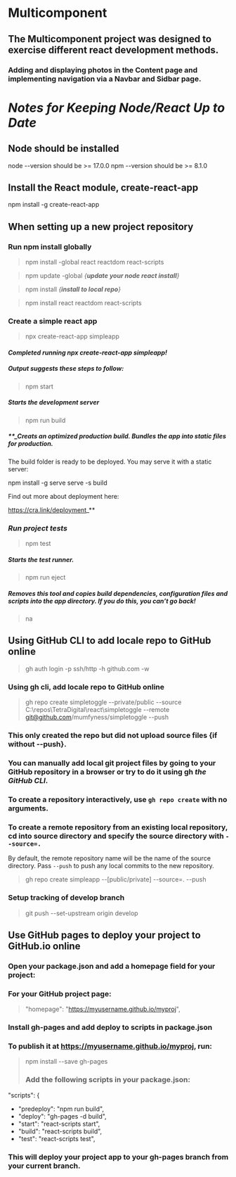 # Multicomponent 
## The Multicomponent project was designed to exercise different react development methods.
### Adding and displaying photos in the Content page and implementing navigation via a Navbar and Sidbar page.

# _Notes for Keeping Node/React Up to Date_

## Node should be installed

node --version should be >= 17.0.0
npm --version should be >= 8.1.0

## Install the React module, create-react-app

npm install -g create-react-app

## When setting up a new project repository 
### **Run npm install globally**
>npm install -global react reactdom react-scripts

>npm update -global  _{**update your node react install**}_

>npm install _{**install to local repo**}_

>npm install react reactdom react-scripts

### **Create a simple react app**
>npx create-react-app simpleapp

#### **_Completed running npx create-react-app simpleapp!_**

##### _Output suggests these steps to follow:_

>  npm start

##### **_Starts the development server_**

> npm run build

##### **_Creats an optimized production build. Bundles the app into static files for production.
The build folder is ready to be deployed.
You may serve it with a static server:

  npm install -g serve
  serve -s build

Find out more about deployment here:

  https://cra.link/deployment_**

### **_Run project tests_**

>  npm test

##### **_Starts the test runner._**

> npm run eject

##### **_Removes this tool and copies build dependencies, configuration files and scripts into the app directory. If you do this, you can’t go back!_**

> na

## **Using GitHub CLI to add locale repo to GitHub online**
> gh auth login -p ssh/http -h github.com -w

### **Using gh cli, add locale repo to GitHub online**

> gh repo create simpletoggle --private/public --source C:\repos\TetraDigital\react\simpletoggle --remote git@github.com/mumfyness/simpletoggle --push

### **This only created the repo but did not upload source files {if without --push}.** 

### You can manually add local git project files by going to your GitHub repository in a browser or try to do it using gh **_the GitHub CLI_**.

### To create a repository interactively, use `gh repo create` with no arguments.

### To create a remote repository from an existing local repository, cd into source directory and specify the source directory with `--source=.`
By default, the remote repository name will be the name of the source directory.
Pass `--push` to push any local commits to the new repository.

> gh repo create simpleapp --[public/private] --source=. --push

### Setup tracking of develop branch

> git push --set-upstream origin develop

## **Use GitHub pages to deploy your project to GitHub.io online**
### Open your package.json and add a homepage field for your project:
### For your GitHub project page:
> "homepage": "https://myusername.github.io/myproj",
### Install gh-pages and add deploy to scripts in package.json
### To publish it at https://myusername.github.io/myproj, run:
> npm install --save gh-pages
> ###  Add the following scripts in your package.json:
"scripts": {
+ "predeploy": "npm run build",
+ "deploy": "gh-pages -d build",
+ "start": "react-scripts start",
+ "build": "react-scripts build",
+  "test": "react-scripts test",
### This will deploy your project app to your gh-pages branch from your current branch.
